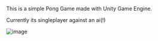 This is a simple Pong Game made with Unity Game Engine.


Currently its singleplayer against an ai(!)

![image](https://github.com/user-attachments/assets/122dd56f-0f72-44d5-85ef-e196370fcce1)
